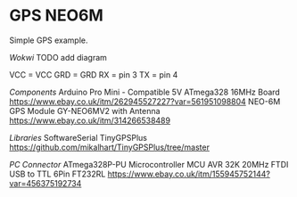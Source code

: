 # GPS NEO6M

Simple GPS example.

*Wokwi*
TODO add diagram

VCC = VCC
GRD = GRD
RX = pin 3
TX = pin 4 

*Components*
Arduino Pro Mini - Compatible 5V ATmega328 16MHz Board
https://www.ebay.co.uk/itm/262945527227?var=561951098804
NEO-6M GPS Module GY-NEO6MV2 with Antenna 
https://www.ebay.co.uk/itm/314266538489

*Libraries*
SoftwareSerial
TinyGPSPlus https://github.com/mikalhart/TinyGPSPlus/tree/master


*PC Connector*
ATmega328P-PU Microcontroller MCU AVR 32K 20MHz FTDI USB to TTL 6Pin FT232RL
https://www.ebay.co.uk/itm/155945752144?var=456375192734

 